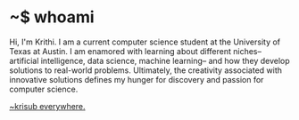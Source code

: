 # ~$ whoami

Hi, I'm Krithi. I am a current computer science student at the University of Texas at Austin. I am enamored with learning about different niches– artificial intelligence, data science, machine learning– and how they develop solutions to real-world problems. Ultimately, the creativity associated with innovative solutions defines my hunger for discovery and passion for computer science.

[~krisub everywhere.](https://www.cs.utexas.edu/~krisub/)
